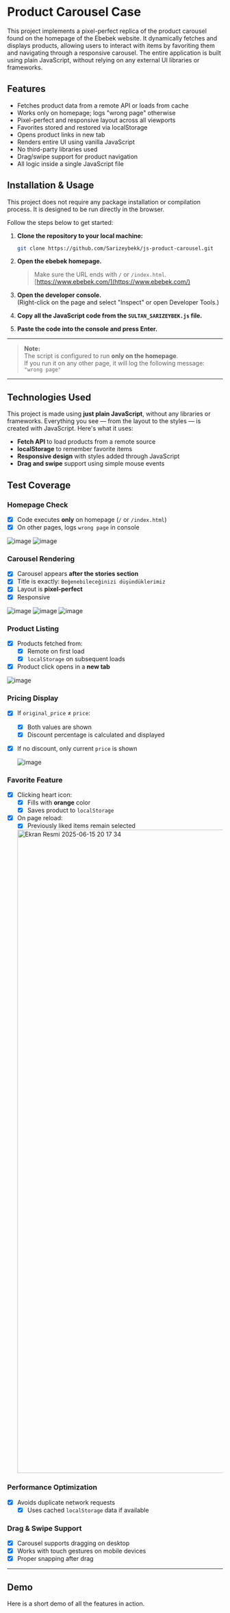# Product Carousel Case
This project implements a pixel-perfect replica of the product carousel found on the homepage of the Ebebek website. 
It dynamically fetches and displays products, allowing users to interact with items by favoriting them and navigating through a responsive carousel.
The entire application is built using plain JavaScript, without relying on any external UI libraries or frameworks.

## Features
- Fetches product data from a remote API or loads from cache
- Works only on homepage; logs "wrong page" otherwise
- Pixel-perfect and responsive layout across all viewports
- Favorites stored and restored via localStorage
- Opens product links in new tab
- Renders entire UI using vanilla JavaScript
- No third-party libraries used
- Drag/swipe support for product navigation
- All logic inside a single JavaScript file

## Installation & Usage

This project does not require any package installation or compilation process. It is designed to be run directly in the browser.

Follow the steps below to get started:

1. **Clone the repository to your local machine:**

   ```bash
   git clone https://github.com/Sarizeybekk/js-product-carousel.git
   
1. **Open the ebebek homepage.**  
   > Make sure the URL ends with `/` or `/index.html`.  
   > [https://www.ebebek.com/](https://www.ebebek.com/)

2. **Open the developer console.**  
   (Right-click on the page and select "Inspect" or open Developer Tools.)

3. **Copy all the JavaScript code from the `SULTAN_SARIZEYBEK.js` file.**

4. **Paste the code into the console and press Enter.**

---
>  **Note:**  
> The script is configured to run **only on the homepage**.  
> If you run it on any other page, it will log the following message:
> `"wrong page"`
---
## Technologies Used
This project is made using **just plain JavaScript**, without any libraries or frameworks.
Everything you see — from the layout to the styles — is created with JavaScript.
Here's what it uses:
- **Fetch API** to load products from a remote source  
- **localStorage** to remember favorite items  
- **Responsive design** with styles added through JavaScript  
- **Drag and swipe** support using simple mouse events

##  Test Coverage
###  Homepage Check
- [x] Code executes **only** on homepage (`/` or `/index.html`)
- [x] On other pages, logs `wrong page` in console

![image](https://github.com/user-attachments/assets/32a347a8-9252-4aa8-8492-d6b0e3859f6c)
![image](https://github.com/user-attachments/assets/ea5ff404-2dd4-434d-a14c-34fa4653aeab)

###  Carousel Rendering
- [x] Carousel appears **after the stories section**
- [x] Title is exactly: `Beğenebileceğinizi düşündüklerimiz`
- [x] Layout is **pixel-perfect**
- [x] Responsive

![image](https://github.com/user-attachments/assets/2064432d-8e23-455b-b5b6-0c22d55a296b)
![image](https://github.com/user-attachments/assets/4aee8eb5-cbe5-451a-a234-95b2c412c826)
![image](https://github.com/user-attachments/assets/1c166d15-e3e6-4186-8a11-ad86f36758e9)

###  Product Listing
- [x] Products fetched from:
  - [x] Remote on first load
  - [x] `localStorage` on subsequent loads
- [x] Product click opens in a **new tab**

![image](https://github.com/user-attachments/assets/6483bf4e-778f-4e85-a09d-1001671a66a6)


###  Pricing Display
- [x] If `original_price` ≠ `price`:
  - [x] Both values are shown
  - [x] Discount percentage is calculated and displayed
- [x] If no discount, only current `price` is shown

   ![image](https://github.com/user-attachments/assets/62f150fc-3c5d-49d8-ad8a-c539e0c39354)


###  Favorite Feature
- [x] Clicking heart icon:
  - [x] Fills with **orange** color
  - [x] Saves product to `localStorage`
- [x] On page reload:
  - [x] Previously liked items remain selected

  <img width="1501" alt="Ekran Resmi 2025-06-15 20 17 34" src="https://github.com/user-attachments/assets/dde5d281-64ae-4cca-b850-80406fdc4a94" />

###  Performance Optimization
- [x] Avoids duplicate network requests
  - [x] Uses cached `localStorage` data if available

###  Drag & Swipe Support
- [x] Carousel supports dragging on desktop
- [x] Works with touch gestures on mobile devices
- [x] Proper snapping after drag
---
## Demo
Here is a short demo of all the features in action.
